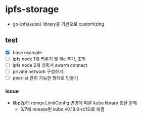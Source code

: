 # ipfs-storage
- go-ipfs(kubo) library를 기반으로 customizing

## test
- [x] base example
- [ ] ipfs node 1개 띄우기 및 file 추가, 조회
- [ ] ipfs node 2개 띄워서 swarm connect
- [ ] private network 구성하기
- [ ] peerlist 관리 가능한 형태로 만들기

### issue
- libp2p의 rcmgv.LimitConfig 변경에 따른 kubo library 호환 문제
  - 3/7에 release된 kubo v0.19.0-rc1으로 해결